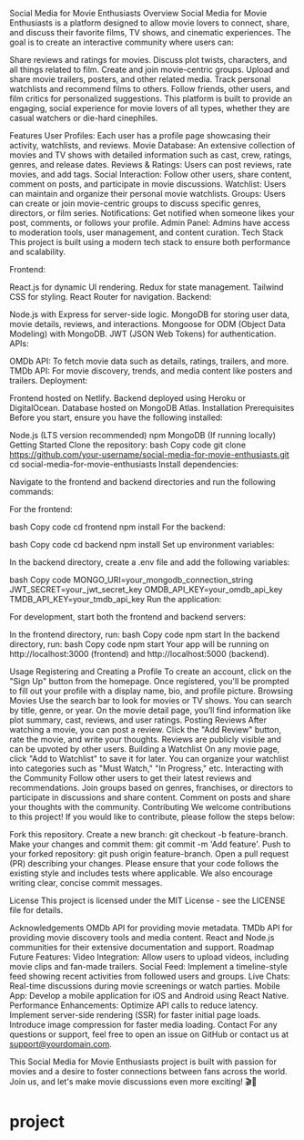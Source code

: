 Social Media for Movie Enthusiasts
Overview
Social Media for Movie Enthusiasts is a platform designed to allow movie lovers to connect, share, and discuss their favorite films, TV shows, and cinematic experiences. The goal is to create an interactive community where users can:

Share reviews and ratings for movies.
Discuss plot twists, characters, and all things related to film.
Create and join movie-centric groups.
Upload and share movie trailers, posters, and other related media.
Track personal watchlists and recommend films to others.
Follow friends, other users, and film critics for personalized suggestions.
This platform is built to provide an engaging, social experience for movie lovers of all types, whether they are casual watchers or die-hard cinephiles.

Features
User Profiles: Each user has a profile page showcasing their activity, watchlists, and reviews.
Movie Database: An extensive collection of movies and TV shows with detailed information such as cast, crew, ratings, genres, and release dates.
Reviews & Ratings: Users can post reviews, rate movies, and add tags.
Social Interaction: Follow other users, share content, comment on posts, and participate in movie discussions.
Watchlist: Users can maintain and organize their personal movie watchlists.
Groups: Users can create or join movie-centric groups to discuss specific genres, directors, or film series.
Notifications: Get notified when someone likes your post, comments, or follows your profile.
Admin Panel: Admins have access to moderation tools, user management, and content curation.
Tech Stack
This project is built using a modern tech stack to ensure both performance and scalability.

Frontend:

React.js for dynamic UI rendering.
Redux for state management.
Tailwind CSS for styling.
React Router for navigation.
Backend:

Node.js with Express for server-side logic.
MongoDB for storing user data, movie details, reviews, and interactions.
Mongoose for ODM (Object Data Modeling) with MongoDB.
JWT (JSON Web Tokens) for authentication.
APIs:

OMDb API: To fetch movie data such as details, ratings, trailers, and more.
TMDb API: For movie discovery, trends, and media content like posters and trailers.
Deployment:

Frontend hosted on Netlify.
Backend deployed using Heroku or DigitalOcean.
Database hosted on MongoDB Atlas.
Installation
Prerequisites
Before you start, ensure you have the following installed:

Node.js (LTS version recommended)
npm
MongoDB (If running locally)
Getting Started
Clone the repository:
bash
Copy code
git clone https://github.com/your-username/social-media-for-movie-enthusiasts.git
cd social-media-for-movie-enthusiasts
Install dependencies:

Navigate to the frontend and backend directories and run the following commands:

For the frontend:

bash
Copy code
cd frontend
npm install
For the backend:

bash
Copy code
cd backend
npm install
Set up environment variables:

In the backend directory, create a .env file and add the following variables:

bash
Copy code
MONGO_URI=your_mongodb_connection_string
JWT_SECRET=your_jwt_secret_key
OMDB_API_KEY=your_omdb_api_key
TMDB_API_KEY=your_tmdb_api_key
Run the application:

For development, start both the frontend and backend servers:

In the frontend directory, run:
bash
Copy code
npm start
In the backend directory, run:
bash
Copy code
npm start
Your app will be running on http://localhost:3000 (frontend) and http://localhost:5000 (backend).

Usage
Registering and Creating a Profile
To create an account, click on the "Sign Up" button from the homepage.
Once registered, you'll be prompted to fill out your profile with a display name, bio, and profile picture.
Browsing Movies
Use the search bar to look for movies or TV shows. You can search by title, genre, or year.
On the movie detail page, you’ll find information like plot summary, cast, reviews, and user ratings.
Posting Reviews
After watching a movie, you can post a review. Click the "Add Review" button, rate the movie, and write your thoughts. Reviews are publicly visible and can be upvoted by other users.
Building a Watchlist
On any movie page, click "Add to Watchlist" to save it for later. You can organize your watchlist into categories such as "Must Watch," "In Progress," etc.
Interacting with the Community
Follow other users to get their latest reviews and recommendations.
Join groups based on genres, franchises, or directors to participate in discussions and share content.
Comment on posts and share your thoughts with the community.
Contributing
We welcome contributions to this project! If you would like to contribute, please follow the steps below:

Fork this repository.
Create a new branch: git checkout -b feature-branch.
Make your changes and commit them: git commit -m 'Add feature'.
Push to your forked repository: git push origin feature-branch.
Open a pull request (PR) describing your changes.
Please ensure that your code follows the existing style and includes tests where applicable. We also encourage writing clear, concise commit messages.

License
This project is licensed under the MIT License - see the LICENSE file for details.

Acknowledgements
OMDb API for providing movie metadata.
TMDb API for providing movie discovery tools and media content.
React and Node.js communities for their extensive documentation and support.
Roadmap
Future Features:
Video Integration: Allow users to upload videos, including movie clips and fan-made trailers.
Social Feed: Implement a timeline-style feed showing recent activities from followed users and groups.
Live Chats: Real-time discussions during movie screenings or watch parties.
Mobile App: Develop a mobile application for iOS and Android using React Native.
Performance Enhancements:
Optimize API calls to reduce latency.
Implement server-side rendering (SSR) for faster initial page loads.
Introduce image compression for faster media loading.
Contact
For any questions or support, feel free to open an issue on GitHub or contact us at support@yourdomain.com.

This Social Media for Movie Enthusiasts project is built with passion for movies and a desire to foster connections between fans across the world. Join us, and let's make movie discussions even more exciting! 🎬🍿

# project

